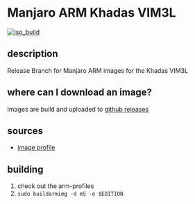 # Manjaro ARM Khadas VIM3L
[![iso_build](https://github.com/manjaro-arm/vim3l-images/workflows/image_build_all/badge.svg)](https://github.com/manjaro-arm/vim3l-images/actions)

## description

Release Branch for Manjaro ARM images for the Khadas VIM3L

## where can I download an image?

Images are build and uploaded to [github releases](https://github.com/manjaro-arm/vim3l-images/releases)

## sources

- [image profile](https://gitlab.manjaro.org/manjaro-arm/applications/arm-profiles)

## building

1. check out the arm-profiles
2. `sudo buildarmimg -d m5 -e $EDITION`
